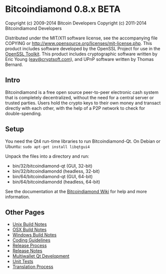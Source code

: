 Bitcoindiamond 0.8.x BETA
====================

Copyright (c) 2009-2014 Bitcoin Developers
Copyright (c) 2011-2014 Bitcoindiamond Developers

Distributed under the MIT/X11 software license, see the accompanying
file COPYING or http://www.opensource.org/licenses/mit-license.php.
This product includes software developed by the OpenSSL Project for use in the [OpenSSL Toolkit](http://www.openssl.org/). This product includes
cryptographic software written by Eric Young ([eay@cryptsoft.com](mailto:eay@cryptsoft.com)), and UPnP software written by Thomas Bernard.


Intro
---------------------
Bitcoindiamond is a free open source peer-to-peer electronic cash system that is
completely decentralized, without the need for a central server or trusted
parties.  Users hold the crypto keys to their own money and transact directly
with each other, with the help of a P2P network to check for double-spending.


Setup
---------------------
You need the Qt4 run-time libraries to run Bitcoindiamond-Qt. On Debian or Ubuntu:
	`sudo apt-get install libqtgui4`

Unpack the files into a directory and run:

- bin/32/bitcoindiamond-qt (GUI, 32-bit)
- bin/32/bitcoindiamondd (headless, 32-bit)
- bin/64/bitcoindiamond-qt (GUI, 64-bit)
- bin/64/bitcoindiamondd (headless, 64-bit)

See the documentation at the [Bitcoindiamond Wiki](http://bitcoindiamond.info)
for help and more information.


Other Pages
---------------------
- [Unix Build Notes](build-unix.md)
- [OSX Build Notes](build-osx.md)
- [Windows Build Notes](build-msw.md)
- [Coding Guidelines](coding.md)
- [Release Process](release-process.md)
- [Release Notes](release-notes.md)
- [Multiwallet Qt Development](multiwallet-qt.md)
- [Unit Tests](unit-tests.md)
- [Translation Process](translation_process.md)
